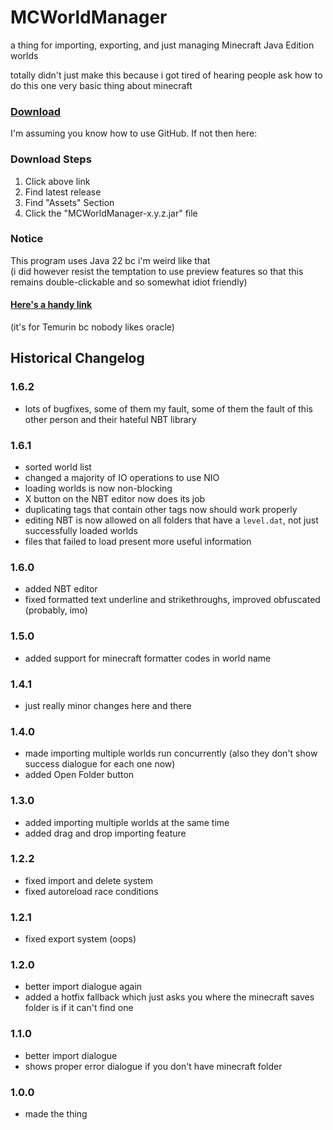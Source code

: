 # MCWorldManager

a thing for importing, exporting, and just managing Minecraft Java Edition worlds

totally didn't just make this because i got tired of hearing people ask how to do this one very basic thing about minecraft

### [Download](https://github.com/Canary-Prism/MCWorldManager/releases/)

I'm assuming you know how to use GitHub. If not then here:

### Download Steps

1. Click above link
2. Find latest release
3. Find "Assets" Section
4. Click the "MCWorldManager-x.y.z.jar" file

### Notice

This program uses Java 22 bc i'm weird like that  
(i did however resist the temptation to use preview features so that this remains double-clickable and so somewhat idiot friendly)

#### [Here's a handy link](https://adoptium.net/temurin/releases/?version=22)

(it's for Temurin bc nobody likes oracle)


## Historical Changelog

### 1.6.2
- lots of bugfixes, some of them my fault, some of them the fault of this other person and their hateful NBT library

### 1.6.1
- sorted world list
- changed a majority of IO operations to use NIO
- loading worlds is now non-blocking
- X button on the NBT editor now does its job
- duplicating tags that contain other tags now should work properly
- editing NBT is now allowed on all folders that have a `level.dat`, not just successfully loaded worlds
- files that failed to load present more useful information

### 1.6.0
- added NBT editor
- fixed formatted text underline and strikethroughs, improved obfuscated (probably, imo)

### 1.5.0
- added support for minecraft formatter codes in world name

### 1.4.1
- just really minor changes here and there 

### 1.4.0
- made importing multiple worlds run concurrently (also they don't show success dialogue for each one now)
- added Open Folder button

### 1.3.0
- added importing multiple worlds at the same time
- added drag and drop importing feature

### 1.2.2
- fixed import and delete system
- fixed autoreload race conditions

### 1.2.1
- fixed export system (oops)

### 1.2.0
- better import dialogue again
- added a hotfix fallback which just asks you where the minecraft saves folder is if it can't find one

### 1.1.0
- better import dialogue
- shows proper error dialogue if you don't have minecraft folder

### 1.0.0
- made the thing